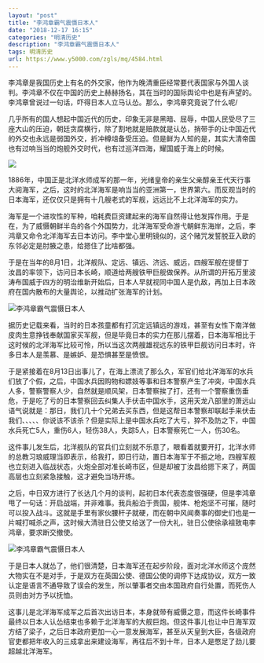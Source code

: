 ```yaml
---
layout: "post"
title: "李鸿章霸气震慑日本人"
date: "2018-12-17 16:15"
categories: "明清历史"
description: "李鸿章霸气震慑日本人"
tags: 明清历史
url: https://www.y5000.com/zgls/mq/4584.html
---
```






李鸿章是我国历史上有名的外交家，他作为晚清重臣经常要代表国家与外国人谈判。李鸿章不仅在中国的历史上赫赫扬名，其在当时的国际舆论中也是有声望的。李鸿章曾说过一句话，吓得日本人立马认怂。那么，李鸿章究竟说了什么呢/

几乎所有的国人想起中国近代的历史，印象无非是黑暗、屈辱，中国人民受尽了三座大山的压迫，朝廷贪腐横行，除了割地就是赔款就是认怂，捎带手的让中国近代的外交也永远是弱国外交，折冲樽俎备受压迫。但是鲜为人知的是，其实大清帝国也有过响当当的炮舰外交时代，也有过巡洋四海，耀国威于海上的时候。

![](https://img.y5000.com/uploads/allimg/161103/162S61942-0.jpg)

1886年，中国正是北洋水师成军的那一年，光绪皇帝的亲生父亲醇亲王代天行事大阅海军，之后，这时的北洋海军是响当当的亚洲第一，世界第六。而反观当时的日本海军，还仅仅只是拥有十几艘老式的军舰，远远比不上北洋海军的实力。

海军是一个进攻性的军种，咱耗费巨资建起来的海军自然得让他发挥作用。于是在，为了威慑朝鲜半岛的各个外国势力，北洋海军受命游弋朝鲜东海岸，之后，李鸿章又命令北洋海军去日本访问。李中堂心里明镜似的，这个赌咒发誓脱亚入欧的东邻必定是肘腋之患，给摁住了比啥都强。

于是在当年的8月1日，北洋舰队、定远、镇远、济远、威远，四艘军舰在提督丁汝昌的率领下，访问日本长崎，顺道给两艘铁甲巨舰做保养。从所谓的开拓万里波涛布国威于四方的明治维新开始后，日本人早就视同中国人是仇敌，再加上日本政府在国内散布的大量舆论，以推动扩张海军的计划。

![李鸿章霸气震慑日本人](/uploads/allimg/161103/6-161103162056306.JPG)

据历史记载来看，当时的日本孩童都有打沉定远镇远的游戏，甚至有女性下南洋做皮肉生意挣钱奉献国家买军舰，但是毕竟日本的实力在那儿摆着，日本海军相比于这时候的北洋海军比较可怜，所以当这次两艘雄视远东的铁甲巨舰访问日本时，许多日本人是羡慕、是嫉妒、是恐惧甚至是愤恨。

于是紧接着在8月13日出事儿了，在海上漂流了那么久，军官们给北洋海军的水兵们放了个假，之后，中国水兵因购物和嫖妓等事和日本警察产生了冲突，中国水兵人多，警察警察人少，自然就是顺风架，日本警察挨了打，还有一个警察重伤垂危，于是吃了亏的日本警察回去纠集人手伏击中国水手，这用天龙八部里的萧远山语气说就是：那日，我们几十个兄弟去买东西，但是这帮日本警察却联起手来伏击我们、、、、、你说该不该杀？但是实际上是中国水兵吃了大亏，猝不及防之下，中国水兵死亡5人，重伤6人，轻伤38人，失踪5人，日本警察死亡一人，伤30名。

这件事儿发生后，北洋舰队的官兵们立刻就不乐意了，眼看着就要开打，北洋水师的总教习琅威理当即表示，给我打，即日行动，置日本海军于不振之地，四艘军舰也立刻进入临战状态，火炮全部对准长崎市区，但是却被丁汝昌给摁下来了，两国高层也立刻紧急接触，这才避免当场开练。

之后，中日双方进行了长达几个月的谈判，起初日本代表态度很强硬，但是李鸿章甩了一句话：开启战端，并非难事。我兵船泊于贵国，舰体、枪炮坚不可摧，随时可以投入战斗。这就是手里有家伙腰杆子就硬，而在朝中风闻奏事的御史们也是一片喊打喊杀之声，这时候大清驻日公使又给送了一份大礼，驻日公使徐承祖致电李鸿章，要求断交撤使。

![李鸿章霸气震慑日本人](/uploads/allimg/161103/6-161103162001950.JPG)

于是日本人就怂了，他们很清楚，日本海军还在起步阶段，面对北洋水师这个庞然大物实在不是对手，于是双方在英国公使、德国公使的调停下达成协议，双方一致认定是语言不通导致了误会的发生，所以肇事者交由本国政府自行处置，而死伤人员则由对方予以抚恤。

这事儿是北洋海军成军之后首次出访日本，本身就带有威慑之意，而这件长崎事件最终以日本人认怂结束也多赖于北洋海军的大舰巨炮。但这件事儿也让中日海军双方结了梁子，之后日本政府更加一心一意发展海军，甚至从天皇到大臣，各级政府官吏都把年收入的三成拿出来建设海军，再往后不到十年，日本人是憋足了劲儿要超越北洋海军。
